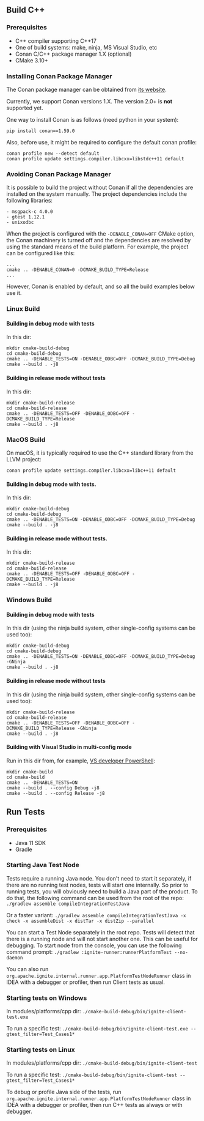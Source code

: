 ## Build C++

### Prerequisites
* C++ compiler supporting C++17
* One of build systems: make, ninja, MS Visual Studio, etc
* Conan C/C++ package manager 1.X (optional)
* CMake 3.10+

### Installing Conan Package Manager

The Conan package manager can be obtained from [its website](https://conan.io).

Currently, we support Conan versions 1.X. The version 2.0+ is **not** supported yet.

One way to install Conan is as follows (need python in your system):

```shell
pip install conan==1.59.0
```

Also, before use, it might be required to configure the default conan profile:

```
conan profile new --detect default
conan profile update settings.compiler.libcxx=libstdc++11 default
```

### Avoiding Conan Package Manager

It is possible to build the project without Conan if all the dependencies are installed on the system manually.
The project dependencies include the following libraries:

	- msgpack-c 4.0.0
	- gtest 1.12.1
	- unixodbc 

When the project is configured with the `-DENABLE_CONAN=OFF` CMake option, the Conan machinery is turned off and
the dependencies are resolved by using the standard means of the build platform. For example, the project can be
configured like this:

```shell
...
cmake .. -DENABLE_CONAN=0 -DCMAKE_BUILD_TYPE=Release
...
```

However, Conan is enabled by default, and so all the build examples below use it.

### Linux Build

#### Building in debug mode with tests

In this dir:

```shell
mkdir cmake-build-debug
cd cmake-build-debug
cmake .. -DENABLE_TESTS=ON -DENABLE_ODBC=OFF -DCMAKE_BUILD_TYPE=Debug
cmake --build . -j8
```

#### Building in release mode without tests

In this dir:

```shell
mkdir cmake-build-release
cd cmake-build-release
cmake .. -DENABLE_TESTS=OFF -DENABLE_ODBC=OFF -DCMAKE_BUILD_TYPE=Release
cmake --build . -j8
```

### MacOS Build

On macOS, it is typically required to use the C++ standard library from the LLVM project:

```
conan profile update settings.compiler.libcxx=libc++11 default
```

#### Building in debug mode with tests.

In this dir:

```shell
mkdir cmake-build-debug
cd cmake-build-debug
cmake .. -DENABLE_TESTS=ON -DENABLE_ODBC=OFF -DCMAKE_BUILD_TYPE=Debug
cmake --build . -j8
```

#### Building in release mode without tests.

In this dir:

```shell
mkdir cmake-build-release
cd cmake-build-release
cmake .. -DENABLE_TESTS=OFF -DENABLE_ODBC=OFF -DCMAKE_BUILD_TYPE=Release
cmake --build . -j8
```

### Windows Build

#### Building in debug mode with tests

In this dir (using the ninja build system, other single-config systems can be used too):

```shell
mkdir cmake-build-debug
cd cmake-build-debug
cmake .. -DENABLE_TESTS=ON -DENABLE_ODBC=OFF -DCMAKE_BUILD_TYPE=Debug -GNinja
cmake --build . -j8
```

#### Building in release mode without tests

In this dir (using the ninja build system, other single-config systems can be used too):

```shell
mkdir cmake-build-release
cd cmake-build-release
cmake .. -DENABLE_TESTS=OFF -DENABLE_ODBC=OFF -DCMAKE_BUILD_TYPE=Release -GNinja
cmake --build . -j8
```

#### Building with Visual Studio in multi-config mode

Run in this dir from, for example, [VS developer PowerShell](https://learn.microsoft.com/en-us/visualstudio/ide/reference/command-prompt-powershell?view=vs-2022):

```shell
mkdir cmake-build
cd cmake-build
cmake .. -DENABLE_TESTS=ON
cmake --build . --config Debug -j8
cmake --build . --config Release -j8
```

## Run Tests

### Prerequisites
* Java 11 SDK
* Gradle

### Starting Java Test Node

Tests require a running Java node. You don't need to start it separately, if there are no running test nodes, tests will
start one internally. So prior to running tests, you will obviously need to build a Java part of the product. To do
that, the following command can be used from the root of the repo:
`./gradlew assemble compileIntegrationTestJava`

Or a faster variant:
`./gradlew assemble compileIntegrationTestJava -x check -x assembleDist -x distTar -x distZip --parallel`

You can start a Test Node separately in the root repo. Tests will detect that there is a running node and will not start
another one. This can be useful for debugging. To start node from the console, you can use the following command prompt:
`./gradlew :ignite-runner:runnerPlatformTest --no-daemon`

You can also run `org.apache.ignite.internal.runner.app.PlatformTestNodeRunner` class in IDEA with a debugger or
profiler, then run Client tests as usual.

### Starting tests on Windows
In modules/platforms/cpp dir:
`./cmake-build-debug/bin/ignite-client-test.exe`

To run a specific test:
`./cmake-build-debug/bin/ignite-client-test.exe --gtest_filter=Test_Cases1*`

### Starting tests on Linux
In modules/platforms/cpp dir:
`./cmake-build-debug/bin/ignite-client-test`

To run a specific test:
`./cmake-build-debug/bin/ignite-client-test --gtest_filter=Test_Cases1*`

To debug or profile Java side of the tests, run `org.apache.ignite.internal.runner.app.PlatformTestNodeRunner`
class in IDEA with a debugger or profiler, then run C++ tests as always or with
debugger.
